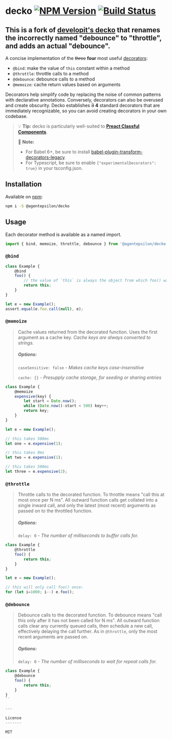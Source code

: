 # decko [![NPM Version](https://img.shields.io/npm/v/@agentepsilon/decko.svg?style=flat)](https://npmjs.com/package/@agentepsilon/decko) [![Build Status](https://travis-ci.org/agentepsilon/decko.svg?branch=master)](https://travis-ci.org/agentepsilon/decko)

## This is a fork of [developit's decko](https://github.com/developit/decko) that renames the incorrectly named "debounce" to "throttle", and adds an actual "debounce".

A concise implementation of the ~~three~~ **four** most useful [decorators](https://github.com/wycats/javascript-decorators):

- `@bind`: make the value of `this` constant within a method
- `@throttle`: throttle calls to a method
- `@debounce`: debounce calls to a method
- `@memoize`: cache return values based on arguments

Decorators help simplify code by replacing the noise of common patterns with declarative annotations.
Conversely, decorators can also be overused and create obscurity.
Decko establishes ~~3~~ **4** standard decorators that are immediately recognizable, so you can avoid creating decorators in your own codebase.

> 💡 **Tip:** decko is particularly well-suited to [**Preact Classful Components**](https://github.com/developit/preact).
>
> 💫 **Note:**
> - For Babel 6+, be sure to install [babel-plugin-transform-decorators-legacy](https://github.com/loganfsmyth/babel-plugin-transform-decorators-legacy).
> - For Typescript, be sure to enable `{"experimentalDecorators": true}` in your tsconfig.json.

## Installation

Available on [npm](https://npmjs.com/package/@agentepsilon/decko):

```sh
npm i -S @agentepsilon/decko
```


## Usage

Each decorator method is available as a named import.

```js
import { bind, memoize, throttle, debounce } from '@agentepsilon/decko';
```


### `@bind`

```js
class Example {
	@bind
	foo() {
		// the value of `this` is always the object from which foo() was referenced.
		return this;
	}
}

let e = new Example();
assert.equal(e.foo.call(null), e);
```



### `@memoize`

> Cache values returned from the decorated function.
> Uses the first argument as a cache key.
> _Cache keys are always converted to strings._
>
> ##### Options:
>
> `caseSensitive: false` - _Makes cache keys case-insensitive_
>
> `cache: {}` - _Presupply cache storage, for seeding or sharing entries_

```js
class Example {
	@memoize
	expensive(key) {
		let start = Date.now();
		while (Date.now()-start < 500) key++;
		return key;
	}
}

let e = new Example();

// this takes 500ms
let one = e.expensive(1);

// this takes 0ms
let two = e.expensive(1);

// this takes 500ms
let three = e.expensive(2);
```



### `@throttle`

> Throttle calls to the decorated function. To throttle means "call this at most once per N ms".
> All outward function calls get collated into a single inward call, and only the latest (most recent) arguments as passed on to the throttled function.
>
> ##### Options:
>
> `delay: 0` - _The number of milliseconds to buffer calls for._

```js
class Example {
	@throttle
	foo() {
		return this;
	}
}

let e = new Example();

// this will only call foo() once:
for (let i=1000; i--) e.foo();
```




### `@debounce`

> Debounce calls to the decorated function. To debounce means "call this only after it has not been called for N ms".
> All outward function calls clear any currently queued calls, then schedule a new call, effectively delaying the call further.
> As in `@throttle`, only the most recent arguments are passed on.
> 
> ##### Options:
> `delay: 0` - _The number of milliseconds to wait for repeat calls for._

```js
class Example {
	@debounce
	foo() {
		return this;
	}
}
``

---

License
-------

MIT
